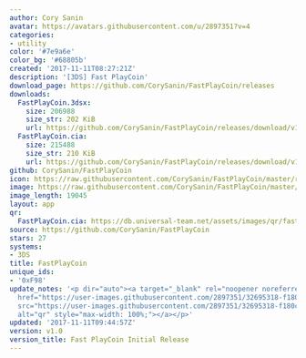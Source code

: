 ```yaml
---
author: Cory Sanin
avatar: https://avatars.githubusercontent.com/u/2897351?v=4
categories:
- utility
color: '#7e9a6e'
color_bg: '#68805b'
created: '2017-11-11T08:27:21Z'
description: '[3DS] Fast PlayCoin'
download_page: https://github.com/CorySanin/FastPlayCoin/releases
downloads:
  FastPlayCoin.3dsx:
    size: 206988
    size_str: 202 KiB
    url: https://github.com/CorySanin/FastPlayCoin/releases/download/v1.0/FastPlayCoin.3dsx
  FastPlayCoin.cia:
    size: 215488
    size_str: 210 KiB
    url: https://github.com/CorySanin/FastPlayCoin/releases/download/v1.0/FastPlayCoin.cia
github: CorySanin/FastPlayCoin
icon: https://raw.githubusercontent.com/CorySanin/FastPlayCoin/master/resource/icon.png
image: https://raw.githubusercontent.com/CorySanin/FastPlayCoin/master/resource/banner.png
image_length: 19045
layout: app
qr:
  FastPlayCoin.cia: https://db.universal-team.net/assets/images/qr/fastplaycoin-cia.png
source: https://github.com/CorySanin/FastPlayCoin
stars: 27
systems:
- 3DS
title: FastPlayCoin
unique_ids:
- '0xF98'
update_notes: '<p dir="auto"><a target="_blank" rel="noopener noreferrer nofollow"
  href="https://user-images.githubusercontent.com/2897351/32695318-f180ce1e-c71d-11e7-96c2-17704b192dfc.png"><img
  src="https://user-images.githubusercontent.com/2897351/32695318-f180ce1e-c71d-11e7-96c2-17704b192dfc.png"
  alt="qr" style="max-width: 100%;"></a></p>'
updated: '2017-11-11T09:44:57Z'
version: v1.0
version_title: Fast PlayCoin Initial Release
---
```


